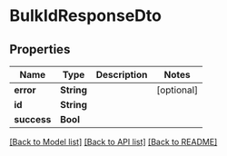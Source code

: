 # BulkIdResponseDto

## Properties
Name | Type | Description | Notes
------------ | ------------- | ------------- | -------------
**error** | **String** |  | [optional] 
**id** | **String** |  | 
**success** | **Bool** |  | 

[[Back to Model list]](../README.md#documentation-for-models) [[Back to API list]](../README.md#documentation-for-api-endpoints) [[Back to README]](../README.md)


